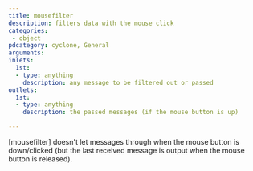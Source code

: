 ```yaml
---
title: mousefilter
description: filters data with the mouse click
categories:
 - object
pdcategory: cyclone, General
arguments:
inlets:
  1st:
  - type: anything
    description: any message to be filtered out or passed
outlets:
  1st:
  - type: anything
    description: the passed messages (if the mouse button is up)

---
```


[mousefilter] doesn't let messages through when the mouse button is down/clicked (but the last received message is output when the mouse button is released).


